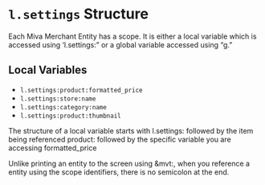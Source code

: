 #  `l.settings` Structure

Each Miva Merchant Entity has a scope. It is either a local variable which is accessed using ‘l.settings:” or a global variable accessed using “g.”

## Local Variables

* `l.settings:product:formatted_price`
* `l.settings:store:name`
* `l.settings:category:name`
* `l.settings:product:thumbnail`

The structure of a local variable starts with l.settings: followed by the item being referenced product: followed by the specific variable you are accessing formatted_price

Unlike printing an entity to the screen using &mvt:, when you reference a entity using the scope identifiers, there is no semicolon at the end.
